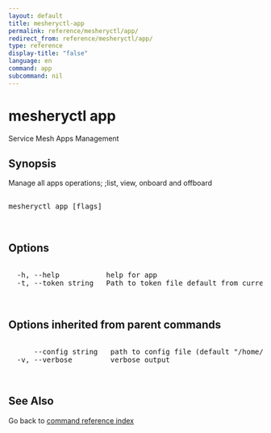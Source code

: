 ```yaml
---
layout: default
title: mesheryctl-app
permalink: reference/mesheryctl/app/
redirect_from: reference/mesheryctl/app/
type: reference
display-title: "false"
language: en
command: app
subcommand: nil
---
```


# mesheryctl app

Service Mesh Apps Management

## Synopsis

Manage all apps operations; ;list, view, onboard and offboard

<pre class='codeblock-pre'>
<div class='codeblock'>
mesheryctl app [flags]

</div>
</pre> 

## Options

<pre class='codeblock-pre'>
<div class='codeblock'>
  -h, --help           help for app
  -t, --token string   Path to token file default from current context

</div>
</pre>

## Options inherited from parent commands

<pre class='codeblock-pre'>
<div class='codeblock'>
      --config string   path to config file (default "/home/admin-pc/.meshery/config.yaml")
  -v, --verbose         verbose output

</div>
</pre>

## See Also

Go back to [command reference index](/reference/mesheryctl/) 

